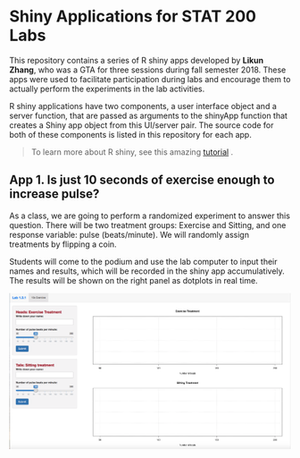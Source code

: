 # Shiny Applications for STAT 200 Labs

This repository contains a series of R shiny apps developed by **Likun Zhang**, who was a GTA for three sessions during fall semester 2018. These apps were used to facilitate participation during labs and encourage them to actually perform the experiments in the lab activities.

R shiny applications have two components, a user interface object and a server function, that are passed as arguments to the shinyApp function that creates a Shiny app object from this UI/server pair. The source code for both of these components is listed in this repository for each app.

> To learn more about R shiny, see this amazing [tutorial](https://shiny.rstudio.com/articles/basics.html) .

## App 1. Is just 10 seconds of exercise enough to increase pulse?

As a class, we are going to perform a randomized experiment to answer this question. There will be two treatment groups: Exercise and Sitting, and one response variable: pulse (beats/minute). We will randomly assign treatments by flipping a coin.

Students will come to the podium and use the lab computer to input their names and results, which will be recorded in the shiny app accumulatively. The results will be shown on the right panel as dotplots in real time.

![plot1](www/1.png)
